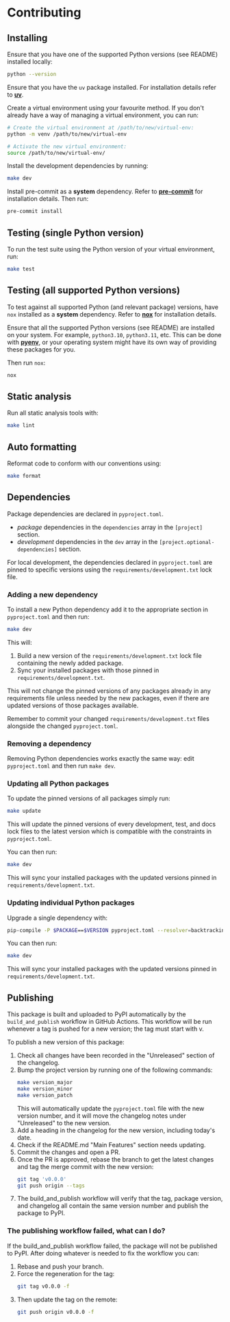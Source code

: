 # Contributing

## Installing

Ensure that you have one of the supported Python versions (see README)
installed locally:

```sh
python --version
```

Ensure that you have the `uv` package installed. For installation details refer
to [**uv**](https://github.com/astral-sh/uv).

Create a virtual environment using your favourite method. If you don't already
have a way of managing a virtual environment, you can run:

```sh
# Create the virtual environment at /path/to/new/virtual-env:
python -m venv /path/to/new/virtual-env

# Activate the new virtual environment:
source /path/to/new/virtual-env/
```

Install the development dependencies by running:

```sh
make dev
```

Install pre-commit as a **system** dependency. Refer to
[**pre-commit**](https://pre-commit.com/) for installation details. Then run:

```sh
pre-commit install
```

## Testing (single Python version)

To run the test suite using the Python version of your virtual environment,
run:

```sh
make test
```

## Testing (all supported Python versions)

To test against all supported Python (and relevant package) versions, have
`nox` installed as a **system** dependency. Refer to
[**nox**](https://nox.thea.codes/en/stable/) for installation details.

Ensure that all the supported Python versions (see README) are installed on
your system. For example, `python3.10`, `python3.11`, etc. This can be done
with [**pyenv**](https://github.com/pyenv/pyenv), or your operating system
might have its own way of providing these packages for you.

Then run `nox`:

```sh
nox
```

## Static analysis

Run all static analysis tools with:

```sh
make lint
```

## Auto formatting

Reformat code to conform with our conventions using:

```sh
make format
```

## Dependencies

Package dependencies are declared in `pyproject.toml`.

- _package_ dependencies in the `dependencies` array in the `[project]`
  section.
- _development_ dependencies in the `dev` array in the
  `[project.optional-dependencies]` section.

For local development, the dependencies declared in `pyproject.toml` are pinned
to specific versions using the `requirements/development.txt` lock file.

### Adding a new dependency

To install a new Python dependency add it to the appropriate section in
`pyproject.toml` and then run:

```sh
make dev
```

This will:

1. Build a new version of the `requirements/development.txt` lock file
   containing the newly added package.
2. Sync your installed packages with those pinned in
   `requirements/development.txt`.

This will not change the pinned versions of any packages already in any
requirements file unless needed by the new packages, even if there are updated
versions of those packages available.

Remember to commit your changed `requirements/development.txt` files alongside
the changed `pyproject.toml`.

### Removing a dependency

Removing Python dependencies works exactly the same way: edit `pyproject.toml`
and then run `make dev`.

### Updating all Python packages

To update the pinned versions of all packages simply run:

```sh
make update
```

This will update the pinned versions of every development, test, and docs lock
files to the latest version which is compatible with the constraints in
`pyproject.toml`.

You can then run:

```sh
make dev
```

This will sync your installed packages with the updated versions pinned in
`requirements/development.txt`.

### Updating individual Python packages

Upgrade a single dependency with:

```sh
pip-compile -P $PACKAGE==$VERSION pyproject.toml --resolver=backtracking --extra=dev --output-file=requirements/development.txt
```

You can then run:

```sh
make dev
```

This will sync your installed packages with the updated versions pinned in
`requirements/development.txt`.

## Publishing

This package is built and uploaded to PyPI automatically by the
`build_and_publish` workflow in GitHub Actions. This workflow will be run
whenever a tag is pushed for a new version; the tag must start with v.

To publish a new version of this package:

1. Check all changes have been recorded in the "Unreleased" section of the
changelog.
2. Bump the project version by running one of the following commands:
   ```sh
   make version_major
   make version_minor
   make version_patch
   ```
   This will automatically update the `pyproject.toml` file with the new
   version number, and it will move the changelog notes under "Unreleased" to
   the new version.
3. Add a heading in the changelog for the new version, including today's date.
4. Check if the README.md "Main Features" section needs updating.
5. Commit the changes and open a PR.
6. Once the PR is approved, rebase the branch to get the latest changes and tag
   the merge commit with the new version:
   ```sh
   git tag 'v0.0.0'
   git push origin --tags
   ```
7. The build_and_publish workflow will verify that the tag, package version,
   and changelog all contain the same version number and publish the package
   to PyPI.

### The publishing workflow failed, what can I do?

If the build_and_publish workflow failed, the package will not be published to
PyPI. After doing whatever is needed to fix the workflow you can:

1. Rebase and push your branch.
2. Force the regeneration for the tag:
   ```sh
   git tag v0.0.0 -f
   ```
3. Then update the tag on the remote:
   ```sh
   git push origin v0.0.0 -f
   ```
